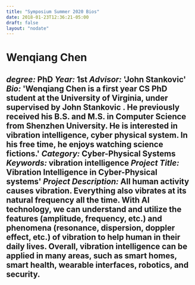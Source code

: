 ```yaml
---
title: "Symposium Summer 2020 Bios"
date: 2018-01-23T12:36:21-05:00
draft: false
layout: "nodate"
---
```

# Wenqiang Chen
*degree:* PhD
*Year:* 1st
*Advisor:* 'John Stankovic'
*Bio:* 'Wenqiang Chen is a first year CS PhD student at the University of Virginia, under supervised by John Stankovic . He previously received his B.S. and M.S. in Computer Science from Shenzhen University. He is interested in vibration intelligence, cyber physical system. In his free time,  he enjoys watching science fictions.'
*Category:* Cyber-Physical Systems
*Keywords:* vibration intelligence
*Project Title:* Vibration Intelligence in Cyber-Physical systems'
*Project Description:*  All human activity causes vibration. Everything also vibrates at its natural frequency all the time. With AI technology, we can understand and utilize the features (amplitude, frequency, etc.) and phenomena (resonance, dispersion, doppler effect, etc.) of vibration to help human in their daily lives. Overall, vibration intelligence can be applied in many areas, such as smart homes, smart health, wearable interfaces, robotics, and security.
---
